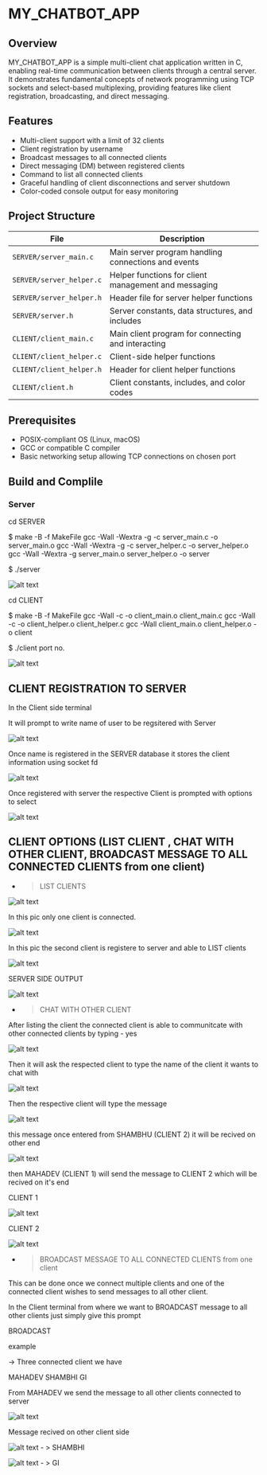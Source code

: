 # MY_CHATBOT_APP

## Overview

MY_CHATBOT_APP is a simple multi-client chat application written in C, enabling real-time communication between clients through a central server. It demonstrates fundamental concepts of network programming using TCP sockets and select-based multiplexing, providing features like client registration, broadcasting, and direct messaging.


## Features

- Multi-client support with a limit of 32 clients
- Client registration by username
- Broadcast messages to all connected clients
- Direct messaging (DM) between registered clients
- Command to list all connected clients
- Graceful handling of client disconnections and server shutdown
- Color-coded console output for easy monitoring


## Project Structure

| File                      | Description                                          |
|---------------------------|------------------------------------------------------|
| `SERVER/server_main.c`    | Main server program handling connections and events |
| `SERVER/server_helper.c`  | Helper functions for client management and messaging |
| `SERVER/server_helper.h`  | Header file for server helper functions              |
| `SERVER/server.h`         | Server constants, data structures, and includes      |
| `CLIENT/client_main.c`    | Main client program for connecting and interacting   |
| `CLIENT/client_helper.c`  | Client-side helper functions                          |
| `CLIENT/client_helper.h`  | Header for client helper functions                    |
| `CLIENT/client.h`         | Client constants, includes, and color codes           |


## Prerequisites

- POSIX-compliant OS (Linux, macOS)
- GCC or compatible C compiler
- Basic networking setup allowing TCP connections on chosen port

## Build and Complile

### Server

cd SERVER

$ make -B -f MakeFile
gcc -Wall -Wextra -g -c server_main.c -o server_main.o
gcc -Wall -Wextra -g -c server_helper.c -o server_helper.o
gcc -Wall -Wextra -g server_main.o server_helper.o -o server

$ ./server

![alt text](image-1.png)

cd CLIENT

$ make -B -f MakeFile
gcc -Wall   -c -o client_main.o client_main.c
gcc -Wall   -c -o client_helper.o client_helper.c
gcc -Wall client_main.o client_helper.o -o client

$ ./client <IP Address> port no.

![alt text](image-2.png)

## CLIENT REGISTRATION TO SERVER 

In the Client side terminal 

It will prompt to write name of user to be regsitered with Server

![alt text](image-3.png)

Once name is registered in the SERVER database it stores the client information using socket fd

![alt text](image-4.png)

Once registered with server the respective Client is prompted with options to select

![alt text](image-5.png)

## CLIENT OPTIONS (LIST CLIENT , CHAT WITH OTHER CLIENT, BROADCAST MESSAGE TO ALL CONNECTED CLIENTS from one client)

- > LIST CLIENTS

![alt text](image-6.png)

In this pic only one client is connected. 

![alt text](image-7.png)

In this pic the second client is registere to server and able to LIST clients

![alt text](image-8.png)

SERVER SIDE OUTPUT 

![alt text](image-9.png)

- > CHAT WITH OTHER CLIENT

After listing the client the connected client is able to communitcate with other connected clients 
by typing - yes

![alt text](image-10.png)

Then it will ask the respected client to type the name of the client it wants to chat with

![alt text](image-11.png)

Then the respective client will type the message 

![alt text](image-12.png)

this message once entered from SHAMBHU (CLIENT 2) it will be recived on other end 

![alt text](image-13.png)

then MAHADEV (CLIENT 1) will send the message to CLIENT 2 which will be recived on it's end

CLIENT 1

![alt text](image-14.png)

CLIENT 2

![alt text](image-15.png)

- > BROADCAST MESSAGE TO ALL CONNECTED CLIENTS from one client

This can be done once we connect multiple clients and one of the connected client wishes to send messages to all other client.

In the Client terminal from where we want to BROADCAST message to all other clients just simply give this prompt 

BROADCAST <message>

example

-> Three connected client we have 

MAHADEV
SHAMBHI
GI 

From MAHADEV we send the message to all other clients connected to server

![alt text](image-16.png)

Message recived on other client side

![alt text](image-17.png) - > SHAMBHI

![alt text](image-18.png) - > GI




